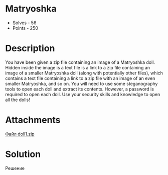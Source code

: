 # Matryoshka
- Solves - 56
- Points - 250
#
# Description
You have been given a zip file containing an image of a Matryoshka doll. 
Hidden inside the image is a text file is a link to a zip file containing an image of a smaller Matryoshka doll (along with potentially other files), which contains a text file containing a link to a zip file with an image of an even smaller Matryoshka, and so on. 
You will need to use some steganography tools to open each doll and extract its contents. 
However, a password is required to open each doll. 
Use your security skills and knowledge to open all the dolls!

# Attachments
[Файл doll1.zip](./sources/doll1.zip)

# Solution
Решение

